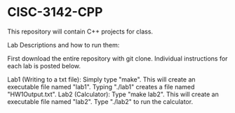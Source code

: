 # CISC-3142-CPP
This repository will contain C++ projects for class.

Lab Descriptions and how to run them:

First download the entire repository with git clone. Individual instructions for each lab is posted below.

Lab1 (Writing to a txt file): Simply type "make". This will create an executable file named "lab1". Typing "./lab1" creates a file named "HW1Output.txt". 
Lab2 (Calculator): Type "make lab2". This will create an executable file named "lab2". Type "./lab2" to run the calculator.
